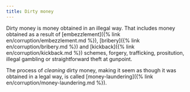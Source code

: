 ```yaml
---
title: Dirty money
---
```


Dirty money is money obtained in an illegal way. That includes money obtained as a result of [embezzlement]({% link en/corruption/embezzlement.md %}), [bribery]({% link en/corruption/bribery.md %}) and [kickback]({% link en/corruption/kickback.md %}) schemes, forgery, trafficking, prositution, illegal gambling or straightforward theft at gunpoint.

The process of *cleaning* dirty money, making it seem as though it was obtained in a legal way, is called [money-laundering]({% link en/corruption/money-laundering.md %}).
